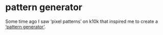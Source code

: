 <!--
  id: 263
  date: 2004-01-05
  modified: 2004-01-05
  slug: patterngenerator
  type: post
  excerpt: <p>Some time ago I saw &#8216;pixel patterns&#8217; on k10k that inspired me to create a &#8216;pattern generator&#8217;.</p>
  categories: Director
  tags: 
  inCv: 
  inPortfolio: 
  dateFrom: 
  dateTo: 
-->

# pattern generator

<p>Some time ago I saw &#8216;pixel patterns&#8217; on k10k that inspired me to create a <a href="javascript:openPopup(%20%22%20gameref.html?game/patterns.dcr&amp;800&amp;600&amp;patternation&amp;:%20a%20pattern%20creator%22,0,0,5,5)" alt="a pattern generator">&#8216;pattern generator&#8217;</a>.</p>
